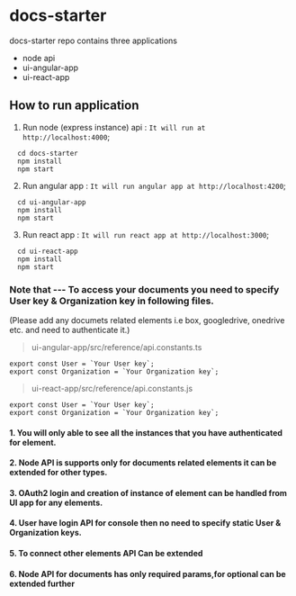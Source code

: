 # docs-starter


docs-starter repo contains three applications

  * node api
  * ui-angular-app
  * ui-react-app

## How to run application

1. Run node (express instance) api : `It will run at http://localhost:4000`;

```
  cd docs-starter
  npm install
  npm start
```
2. Run angular app : `It will run angular app at http://localhost:4200`;

```
  cd ui-angular-app
  npm install
  npm start
```

3. Run react app : `It will run react app at http://localhost:3000`;

```
  cd ui-react-app
  npm install
  npm start
```


### Note that --- To access your documents you need to specify User key & Organization key in following files.
(Please add any documets related elements i.e box, googledrive, onedrive etc. and need to authenticate it.)

> ui-angular-app/src/reference/api.constants.ts
```
export const User = `Your User key`;
export const Organization = `Your Organization key`;
```
> ui-react-app/src/reference/api.constants.js
```
export const User = `Your User key`;
export const Organization = `Your Organization key`;
```

#### 1. You will only able to see all the instances that you have authenticated for element.
#### 2. Node API is supports only for documents related elements it can be extended for other types.
#### 3. OAuth2 login and creation of instance of element can be handled from UI app for any elements.
#### 4. User have login API for console then no need to specify static User & Organization keys.
#### 5. To connect other elements API Can be extended
#### 6. Node API for documents has only required params,for optional can be extended further
